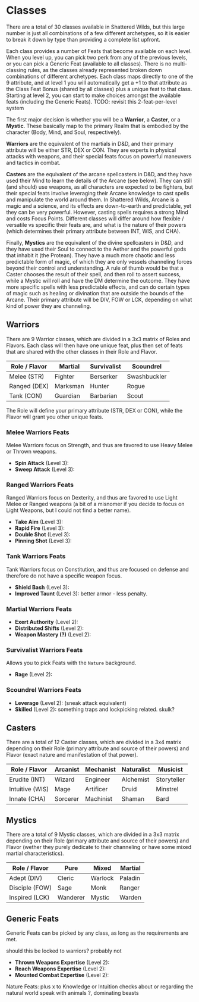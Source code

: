 # Classes

There are a total of 30 classes available in Shattered Wilds, but this large number is just all combinations of a few different archetypes, so it is easier to break it down by type than providing a complete list upfront.

Each class provides a number of Feats that become available on each level. When you level up, you can pick two perk from any of the previous levels, or you can pick a Generic Feat (available to all classes). There is no multi-classing rules, as the classes already represented broken down combinations of different archetypes. Each class maps directly to one of the 9 attribute, and at level 1 you will automatically get a +1 to that attribute as the Class Feat Bonus (shared by all classes) plus a unique feat to that class. Starting at level 2, you can start to make choices amongst the available feats (including the Generic Feats). TODO: revisit this 2-feat-per-level system

The first major decision is whether you will be a **Warrior**, a **Caster**, or a **Mystic**. These basically map to the primary Realm that is embodied by the character (Body, Mind, and Soul, respectively).

**Warriors** are the equivalent of the martials in D&D, and their primary attribute will be either STR, DEX or CON. They are experts in physical attacks with weapons, and their special feats focus on powerful maneuvers and tactics in combat.

**Casters** are the equivalent of the arcane spellcasters in D&D, and they have used their Mind to learn the details of the Arcane (see below). They can still (and should) use weapons, as all characters are expected to be fighters, but their special feats involve leveraging their Arcane knowledge to cast spells and manipulate the world around them. In Shattered Wilds, Arcane is a magic and a science, and its effects are down-to-earth and predictable, yet they can be very powerful. However, casting spells requires a strong Mind and costs Focus Points. Different classes will differ around how flexible / versatile vs specific their feats are, and what is the nature of their powers (which determines their primary attribute between INT, WIS, and CHA).

Finally, **Mystics** are the equivalent of the divine spellcasters in D&D, and they have used their Soul to connect to the Aether and the powerful gods that inhabit it (the Protean). They have a much more chaotic and less predictable form of magic, of which they are only vessels channeling forces beyond their control and understanding. A rule of thumb would be that a Caster chooses the result of their spell, and then roll to assert success, while a Mystic will roll and have the DM determine the outcome. They have more specific spells with less predictable effects, and can do certain types of magic such as healing or divination that are outside the bounds of the Arcane. Their primary attribute will be DIV, FOW or LCK, depending on what kind of power they are channeling.

## Warriors

There are 9 Warrior classes, which are divided in a 3x3 matrix of Roles and Flavors. Each class will then have one unique feat, plus then set of feats that are shared with the other classes in their Role and Flavor.

| Role / Flavor | Martial | Survivalist | Scoundrel |
|---------------|---------|-------------|-----------|
| Melee (STR)   | Fighter | Berserker   | Swashbuckler |
| Ranged (DEX)  | Marksman| Hunter      | Rogue      |
| Tank (CON)    | Guardian| Barbarian   | Scout      |

The Role will define your primary attribute (STR, DEX or CON), while the Flavor will grant you other unique feats.

### Melee Warriors Feats

Melee Warriors focus on Strength, and thus are favored to use Heavy Melee or Thrown weapons.

* **Spin Attack** (Level 3): 
* **Sweep Attack** (Level 3):

### Ranged Warriors Feats

Ranged Warriors focus on Dexterity, and thus are favored to use Light Melee or Ranged weapons (a bit of a misnomer if you decide to focus on Light Weapons, but I could not find a better name).

* **Take Aim** (Level 3):
* **Rapid Fire** (Level 3):
* **Double Shot** (Level 3):
* **Pinning Shot** (Level 3):

### Tank Warriors Feats

Tank Warriors focus on Constitution, and thus are focused on defense and therefore do not have a specific weapon focus.

* **Shield Bash** (Level 3):
* **Improved Taunt** (Level 3):
better armor - less penalty.

### Martial Warriors Feats

* **Exert Authority** (Level 2):
* **Distributed Shifts** (Level 2):
* **Weapon Mastery (?)** (Level 2):

### Survivalist Warriors Feats

Allows you to pick Feats with the `Nature` background.

* **Rage** (Level 2):

### Scoundrel Warriors Feats

* **Leverage** (Level 2): (sneak attack equivalent)
* **Skilled** (Level 2):
something traps and lockpicking related. skulk?

## Casters

There are a total of 12 Caster classes, which are divided in a 3x4 matrix depending on their Role (primary attribute and source of their powers) and Flavor (exact nature and manifestation of that power).

| Role / Flavor | Arcanist | Mechanist | Naturalist | Musicist |
|---------------|----------|-----------|------------|----------|
| Erudite (INT) | Wizard   | Engineer  | Alchemist  | Storyteller |
| Intuitive (WIS)| Mage    | Artificer | Druid      | Minstrel  |
| Innate (CHA)  | Sorcerer | Machinist | Shaman     | Bard      

## Mystics

There are a total of 9 Mystic classes, which are divided in a 3x3 matrix depending on their Role (primary attribute and source of their powers) and Flavor (wether they purely dedicate to their channeling or have some mixed martial characteristics).

| Role / Flavor | Pure     | Mixed     | Martial   |
|---------------|----------|-----------|-----------|
| Adept (DIV)   | Cleric   | Warlock   | Paladin   |
| Disciple (FOW)| Sage     | Monk      | Ranger    |
| Inspired (LCK)| Wanderer | Mystic    | Warden    |

## Generic Feats

Generic Feats can be picked by any class, as long as the requirements are met.

should this be locked to warriors? probably not
* **Thrown Weapons Expertise** (Level 2): 
* **Reach Weapons Expertise** (Level 2): 
* **Mounted Combat Expertise** (Level 2): 

Nature Feats:
plus x to Knowledge or Intuition checks about or regarding the natural world
speak with animals ?, dominating beasts